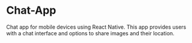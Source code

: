 # Chat-App
Chat app for mobile devices using React Native. This app provides users with a chat interface and options to share images and their location.
